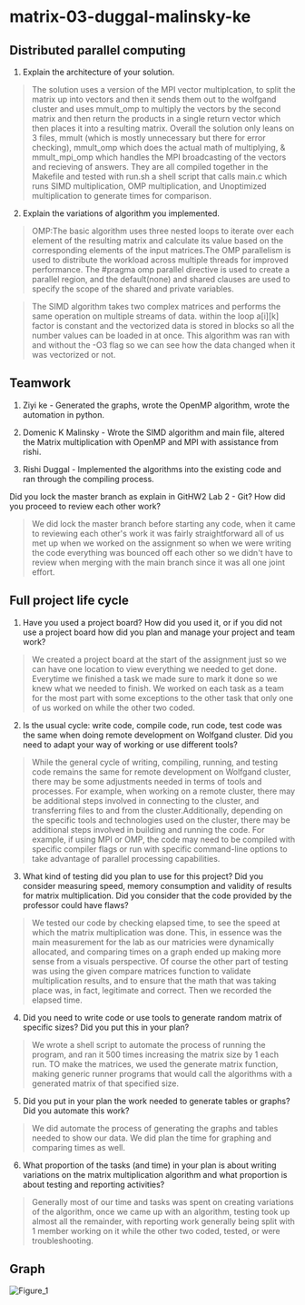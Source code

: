 # matrix-03-duggal-malinsky-ke

## **Distributed parallel computing**
1. Explain the architecture of your solution.

> The solution uses a version of the MPI vector multiplcation, to split the matrix up into vectors and then it sends them out to the wolfgand cluster and uses mmult_omp to multiply the vectors by the second matrix and then return the products in a single return vector which then places it into a resulting matrix. Overall
the solution only leans on 3 files, mmult (which is mostly unnecessary but there for error checking), mmult_omp which does the actual math of multiplying, & mmult_mpi_omp which handles the MPI broadcasting of the vectors and recieving of answers. They are all compiled together in the Makefile and tested with run.sh a shell script that calls main.c which runs SIMD multiplication, OMP multiplication, and Unoptimized multiplication to generate times for comparison. 

2. Explain the variations of algorithm you implemented.
> OMP:The basic algorithm uses three nested loops to iterate over each element of the resulting matrix and calculate its value based on the corresponding elements of the input matrices.The OMP parallelism is used to distribute the workload across multiple threads for improved performance. The #pragma omp parallel directive is used to create a parallel region, and the default(none) and shared clauses are used to specify the scope of the shared and private variables.
 
> The SIMD algorithm takes two complex matrices and performs the same operation on multiple streams of data. within the loop a[i][k] factor is constant and the vectorized data is stored in blocks so all the number values can be loaded in at once. This algorithm was ran with and without the -O3 flag so we can see how the data changed when it was vectorized or not.
## **Teamwork**
1. Ziyi ke - Generated the graphs, wrote the OpenMP algorithm, wrote the automation in python.

2. Domenic K Malinsky - Wrote the SIMD algorithm and main file, altered the Matrix multiplication with OpenMP and MPI with assistance from rishi. 

3. Rishi Duggal - Implemented the algorithms into the existing code and ran through the compiling process.

Did you lock the master branch as explain in GitHW2 Lab 2 - Git? How did you proceed to review each other work?
  > We did lock the master branch before starting any code, when it came to reviewing each other's work it was fairly straightforward all of us met up when we     worked on the assignment so when we were writing the code everything was bounced off each other so we didn't have to review when merging with the main         branch since it was all one joint effort.

## **Full project life cycle**
1. Have you used a project board? How did you used it, or if you did not use a project board how did you plan and manage your project and team work?
> We created a project board at the start of the assignment just so we can have one location to view everything we needed to get done. Everytime we finished a task we made sure to mark it done so we knew what we needed to finish. We worked on each task as a team for the most part with some exceptions to the other task that only one of us worked on while the other two coded.
2. Is the usual cycle: write code, compile code,  run code, test code was the same when doing remote development on Wolfgand cluster. Did you need to adapt your way of working or use different tools?
> While the general cycle of writing, compiling, running, and testing code remains the same for remote development on Wolfgand cluster, there may be some adjustments needed in terms of tools and processes. For example, when working on a remote cluster, there may be additional steps involved in connecting to the cluster, and transferring files to and from the cluster.Additionally, depending on the specific tools and technologies used on the cluster, there may be additional steps involved in building and running the code. For example, if using MPI or OMP, the code may need to be compiled with specific compiler flags or run with specific command-line options to take advantage of parallel processing capabilities.

3. What kind of testing did you plan to use for this project? Did you consider measuring speed, memory consumption and validity of results for matrix multiplication. Did you consider that the code provided by the professor could have flaws?

> We tested our code by checking elapsed time, to see the speed at which the matrix multiplication was done. This, in essence was the main measurement for the lab as our matricies were dynamically allocated, and comparing times on a graph ended up making more sense from a visuals perspective. Of course the other part of testing was using the given compare matrices function to validate multiplication results, and to ensure that the math that was taking place was, in fact, legitimate and correct. Then we recorded the elapsed time.

4. Did you need to write code or use tools to generate random matrix of specific sizes? Did you put this in your plan? 
> We wrote a shell script to automate the process of running the program, and ran it 500 times increasing the matrix size by 1 each run. TO make the matrices, we used the generate matrix function, making generic runner programs that would call the algorithms with a generated matrix of that specified size. 

5. Did you put in your plan the work needed to generate tables or graphs? Did you automate this work?  
> We did automate the process of generating the graphs and tables needed to show our data. We did plan the time for graphing and comparing times as well.

6. What proportion of the tasks (and time) in your plan is  about writing variations on the matrix multiplication algorithm and what proportion is about testing and reporting activities?
> Generally most of our time and tasks was spent on creating variations of the algorithm, once we came up with an algorithm, testing took up almost all the remainder, with reporting work generally being split with 1 member working on it while the other two coded, tested, or were troubleshooting. 

## **Graph**
![Figure_1](https://user-images.githubusercontent.com/111989865/227429475-1f301d77-f99d-4c07-a2d6-4e61feb87563.png)
